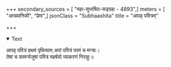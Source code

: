 +++
secondary_sources = [ "महा-सुभाषित-सङ्ग्रहः - 4893",]
meters = [ "आख्यानिकी", "प्रेमा",]
jsonClass = "Subhaashita"
title = "आपह् पवित्रम्"

+++

<details open><summary>Text</summary>

आपह् पवित्रं प्रथमं पृथिव्याम् अपां पवित्रं परमं च मन्त्राः।  
तेषां च सामर्ग्यजुषां पवित्रं महर्षयो व्याकरणं निराहुः॥
</details>
